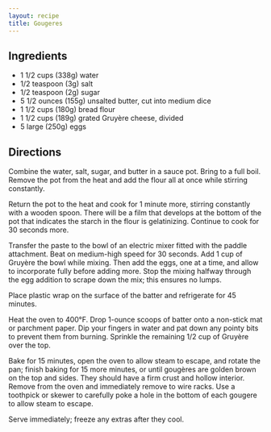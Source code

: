 ```yaml
---
layout: recipe
title: Gougeres
---
```


## Ingredients

* 1 1/2 cups (338g) water
* 1/2 teaspoon (3g) salt
* 1/2 teaspoon (2g) sugar
* 5 1/2 ounces (155g) unsalted butter, cut into medium dice
* 1 1/2 cups (180g) bread flour
* 1 1/2 cups (189g) grated Gruyère cheese, divided
* 5 large (250g) eggs

## Directions

Combine the water, salt, sugar, and butter in a sauce pot. Bring to a full boil. Remove the pot from the heat and add the flour all at once while stirring constantly. 

Return the pot to the heat and cook for 1 minute more, stirring constantly with a wooden spoon. There will be a film that develops at the bottom of the pot that indicates the starch in the flour is gelatinizing. Continue to cook for 30 seconds more. 

Transfer the paste to the bowl of an electric mixer fitted with the paddle attachment. Beat on medium-high speed for 30 seconds. Add 1 cup of Gruyère the bowl while mixing. Then add the eggs, one at a time, and allow to incorporate fully before adding more. Stop the mixing halfway through the egg addition to scrape down the mix; this ensures no lumps. 

Place plastic wrap on the surface of the batter and refrigerate for 45 minutes. 

Heat the oven to 400°F. Drop 1-ounce scoops of batter onto a non-stick mat or parchment paper. Dip your fingers in water and pat down any pointy bits to prevent them from burning. Sprinkle the remaining 1/2 cup of Gruyère over the top. 

Bake for 15 minutes, open the oven to allow steam to escape, and rotate the pan; finish baking for 15 more minutes, or until gougères are golden brown on the top and sides. They should have a firm crust and hollow interior. Remove from the oven and immediately remove to wire racks. Use a toothpick or skewer to carefully poke a hole in the bottom of each gougere to allow steam to escape.

Serve immediately; freeze any extras after they cool.
